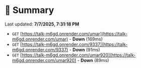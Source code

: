 # 📖 Summary
Last updated: **7/7/2025, 7:31:18 PM**

- `GET` [https://talk-m6gd.onrender.com/umar](https://talk-m6gd.onrender.com/umar) - **Down** (169ms)
- `GET` [https://talk-m6gd.onrender.com/9337](https://talk-m6gd.onrender.com/9337) - **Down** (91ms)
- `GET` [https://talk-m6gd.onrender.com/umar920](https://talk-m6gd.onrender.com/umar920) - **Down** (89ms)
